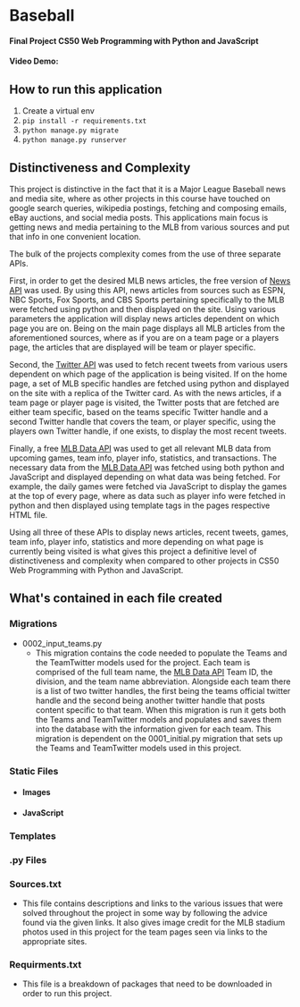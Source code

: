 # Baseball
#### Final Project CS50 Web Programming with Python and JavaScript
#### Video Demo: 

## How to run this application
  1. Create a virtual env
  2. `pip install -r requirements.txt`
  3. `python manage.py migrate`
  4. `python manage.py runserver`

## Distinctiveness and Complexity
This project is distinctive in the fact that it is a Major League Baseball news and media site, where as other projects in this course have touched on google search queries, wikipedia postings, fetching and composing emails, eBay auctions, and social media posts. This applications main focus is getting news and media pertaining to the MLB from various sources and put that info in one convenient location.

The bulk of the projects complexity comes from the use of three separate APIs. 

First, in order to get the desired MLB news articles, the free version of [News API](https://newsapi.org/) was used. By using this API, news articles from sources such as ESPN, NBC Sports, Fox Sports, and CBS Sports pertaining specifically to the MLB were fetched using python and then displayed on the site. Using various parameters the application will display news articles dependent on which page you are on. Being on the main page displays all MLB articles from the aforementioned sources, where as if you are on a team page or a players page, the articles that are displayed will be team or player specific.

Second, the [Twitter API](https://developer.twitter.com/en/docs) was used to fetch recent tweets from various users dependent on which page of the application is being visited. If on the home page, a set of MLB specific handles are fetched using python and displayed on the site with a replica of the Twitter card. As with the news articles, if a team page or player page is visited, the Twitter posts that are fetched are either team specific, based on the teams specific Twitter handle and a second Twitter handle that covers the team, or player specific, using the players own Twitter handle, if one exists, to display the most recent tweets.

Finally, a free [MLB Data API](https://appac.github.io/mlb-data-api-docs/#top) was used to get all relevant MLB data from upcoming games, team info, player info, statistics, and transactions. The necessary data from the [MLB Data API](https://appac.github.io/mlb-data-api-docs/#top) was fetched using both python and JavaScript and displayed depending on what data was being fetched. For example, the daily games were fetched via JavaScript to display the games at the top of every page, where as data such as player info were fetched in python and then displayed using template tags in the pages respective HTML file.

Using all three of these APIs to display news articles, recent tweets, games, team info, player info, statistics and more depending on what page is currently being visited is what gives this project a definitive level of distinctiveness and complexity when compared to other projects in CS50 Web Programming with Python and JavaScript.

## What's contained in each file created

### Migrations
  - 0002_input_teams.py
    - This migration contains the code needed to populate the Teams and the TeamTwitter models used for the project. Each team is comprised of the full team name, the [MLB Data API](https://appac.github.io/mlb-data-api-docs/#top) Team ID, the division, and the team name abbreviation. Alongside each team there is a list of two twitter handles, the first being the teams official twitter handle and the second being another twitter handle that posts content specific to that team. When this migration is run it gets both the Teams and TeamTwitter models and populates and saves them into the database with the information given for each team. This migration is dependent on the 0001_initial.py migration that sets up the Teams and TeamTwitter models used in this project. 

### Static Files
  - #### Images

  - #### JavaScript

### Templates

### .py Files

### Sources.txt
  - This file contains descriptions and links to the various issues that were solved throughout the project in some way by following the advice found via the given links. It also gives image credit for the MLB stadium photos used in this project for the team pages seen via links to the appropriate sites.

### Requirments.txt
  - This file is a breakdown of packages that need to be downloaded in order to run this project.
